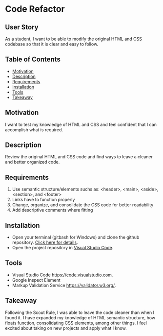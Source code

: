 # Code Refactor

## User Story

As a student, I want to be able to modify the original HTML and CSS codebase so that it is clear and easy to follow.

## Table of Contents

* [Motivation](#motivation)
* [Description](#description)
* [Requirements](#requirements)
* [Installation](#installation)
* [Tools](#tools)
* [Takeaway](#takeaway)


## Motivation

I want to test my knowledge of HTML and CSS and feel confident that I can accomplish what is required.

## Description
Review the original HTML and CSS code and find ways to leave a cleaner and better organized code.

## Requirements 

1. Use semantic structure/elements suchs as: &lt;header&gt;, &lt;main&gt;, &lt;aside&gt;, &lt;section&gt;, and &lt;footer&gt;
2. Links have to function properly 
3. Change, organize, and consolidate the CSS code for better readability
4. Add descriptive comments where fitting

## Installation
* Open your terminal (gitbash for Windows) and clone the github repository. [Click here for details](https://docs.github.com/en/free-pro-team@latest/github/creating-cloning-and-archiving-repositories/cloning-a-repository).
* Open the project repository in [Visual Studio Code](https://code.visualstudio.com/).

## Tools
* Visual Studio Code <https://code.visualstudio.com>.
* Google Inspect Element
* Markup Validation Service <https://validator.w3.org/>.

## Takeaway

Following the Scout Rule, I was able to leave the code cleaner than when I found it. I have expanded my knowledge of HTML semantic structure, how floats function, consolidating CSS elements, among other things. I feel excited about taking on new projects and apply what I know. 



